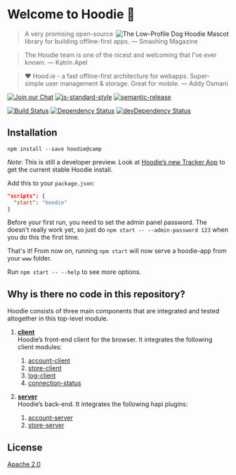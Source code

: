 # Welcome to Hoodie 🎉

<img src="https://avatars1.githubusercontent.com/u/1888826?v=3&s=200"
 alt="The Low-Profile Dog Hoodie Mascot" title="The Low-Profile Dog Hoodie Mascot" align="right" />

> A very promising open-source library for building offline-first apps.
> — Smashing Magazine

> The Hoodie team is one of the nicest and welcoming that I’ve ever known.
> — Katrin Apel

> ❤ Hood.ie - a fast offline-first architecture for webapps. Super-simple user management & storage. Great for mobile.
> — Addy Osmani

[![Join our Chat](https://img.shields.io/badge/Chat-IRC%20or%20Slack-blue.svg)](http://hood.ie/chat)
[![js-standard-style](https://img.shields.io/badge/code%20style-standard-brightgreen.svg?style=flat)](https://github.com/feross/standard)
[![semantic-release](https://img.shields.io/badge/%20%20%F0%9F%93%A6%F0%9F%9A%80-semantic--release-e10079.svg)](https://github.com/semantic-release/semantic-release)

[![Build Status](https://travis-ci.org/hoodiehq/hoodie.svg?branch=master)](https://travis-ci.org/hoodiehq/hoodie)
[![Dependency Status](https://david-dm.org/hoodiehq/hoodie.svg)](https://david-dm.org/hoodiehq/hoodie)
[![devDependency Status](https://david-dm.org/hoodiehq/hoodie/dev-status.svg)](https://david-dm.org/hoodiehq/hoodie#info=devDependencies)

## Installation

`npm install --save hoodie@camp`

_Note_: This is still a developer preview. Look at [Hoodie’s new Tracker App](https://github.com/hoodiehq/hoodie-app-tracker) to get the current stable Hoodie install.

Add this to your `package.json`:

```json
"scripts": {
  "start": "hoodie"
}
```
Before your first run, you need to set the admin panel password. The doesn't really work yet, so just do `npm start -- --admin-password 123` when you do this the first time.

That's it! From now on, running `npm start` will now serve a hoodie-app from your `www` folder.

Run `npm start -- --help` to see more options.

## Why is there no code in this repository?

Hoodie consists of three main components that are integrated and tested altogether in this top-level module.

1. [**client**](https://github.com/hoodiehq/hoodie-client)  
   Hoodie’s front-end client for the browser. It integrates the following client modules:
   1. [account-client](https://github.com/hoodiehq/hoodie-account-client)
   2. [store-client](https://github.com/hoodiehq/hoodie-store-client)
   3. [log-client](https://github.com/hoodiehq/hoodie-log-client)
   4. [connection-status](https://github.com/hoodiehq/hoodie-connection-status)


2. [**server**](https://github.com/hoodiehq/hoodie-server)  
   Hoodie’s back-end. It integrates the following hapi plugins:
   1. [account-server](https://github.com/hoodiehq/hoodie-account-server)
   2. [store-server](https://github.com/hoodiehq/hoodie-store-server)

## License

[Apache 2.0](LICENSE)
